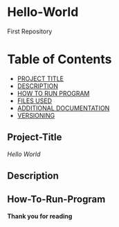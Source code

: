 # Hello-World
First Repository

# **Table of Contents**
- [PROJECT TITLE](#Project-Title)
- [DESCRIPTION](#Description)
- [HOW TO RUN PROGRAM](#How-to-run-program)
- [FILES USED](#files-used)
- [ADDITIONAL DOCUMENTATION](#additional-documentation)
- [VERSIONING](#versioning)

## Project-Title
*Hello World*

## Description


## How-To-Run-Program

**Thank you for reading**
